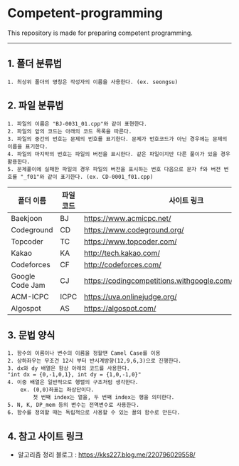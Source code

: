# Competent-programming
This repository is made for preparing competent programming.

* * * *

## 1. 폴더 분류법
    1. 최상위 폴더의 명칭은 작성자의 이름을 사용한다. (ex. seongsu)

## 2. 파일 분류법
    1. 파일의 이름은 "BJ-0031_01.cpp"와 같이 표현한다.
    2. 파일의 앞의 코드는 아래의 코드 목록을 따른다.
    3. 파일의 중간의 번호는 문제의 번호를 표기한다. 문제가 번호코드가 아닌 경우에는 문제의 이름을 표기한다.
    4. 파일의 마지막의 번호는 파일의 버전을 표시한다. 같은 파일이지만 다른 풀이가 있을 경우 활용한다.
    5. 문제풀이에 실패한 파일의 경우 파일의 버전을 표시하는 번호 다음으로 문자 f와 버전 번호를 "_f01"와 같이 표기한다. (ex. CD-0001_f01.cpp)
| 폴더 이름 | 파일 코드 | 사이트 링크 |
|--------|--------|--------|
|Baekjoon|BJ|https://www.acmicpc.net/|
|Codeground|CD|https://www.codeground.org/|
|Topcoder|TC|https://www.topcoder.com/|
|Kakao|KA|http://tech.kakao.com/|
|Codeforces|CF|http://codeforces.com/|
|Google Code Jam|CJ|https://codingcompetitions.withgoogle.com/codejam/archive|
|ACM-ICPC|ICPC|https://uva.onlinejudge.org/|
|Algospot|AS|https://algospot.com/|

## 3. 문법 양식
	1. 함수의 이름이나 변수의 이름을 정할땐 Camel Case를 이용
	2. 상하좌우는 무조건 12시 부터 반시계방향(12,9,6,3)으로 진행한다.
	3. dx와 dy 배열은 항상 아래의 코드를 사용한다.
	"int dx = {0,-1,0,1}, int dy = {1,0,-1,0}"
	4. 이중 배열은 일반적으로 행렬의 구조처럼 생각한다.
		ex. (0,0)좌표는 좌상단이다.
    		첫 번째 index는 열을, 두 번째 index는 행을 의미한다.
	5. N, K, DP_mem 등의 변수는 전역변수로 사용한다.
	6. 함수를 정의할 때는 독립적으로 사용할 수 있는 꼴의 함수로 만든다.

## 4. 참고 사이트 링크
* 알고리즘 정리 블로그 : https://kks227.blog.me/220796029558/

